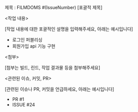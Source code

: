 제목 : FILMDOMS #(IssueNumber) [포괄적 제목]

<작업 내용>

[작업 내용에 대한 포괄적인 설명을 입력해주세요, 아래는 예시입니다]

- 로그인 퍼블리싱
- 회원가입 api 기능 구현

<첨부>

[첨부는 빌드, 린드, 작업 결과물 등을 첨부해주세요]

<관련된 이슈, 커밋, PR>

[관련된 이슈나 PR, 커밋을 언급하세요, 아래는 예시입니다]

- PR #1 
- ISSUE #24
